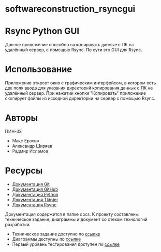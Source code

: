 # softwareconstruction_rsyncgui
# Rsync Python GUI
Данное приложение способно на копировать данные с ПК на удалённый сервер, с помощью Rsync. По сути это GUI для Rsync.

# Использование
Приложение откроет окно с графическим интерфейсом, в котором есть два поля ввода для указания директорий копирования данных с ПК на удалённый сервер. При нажатии кнопки "Копировать" приложение скопирует файлы из исходной директории на сервер с помощью Rsync.

# Авторы
ПИН-33 
* Макс Ерохин
* Александр Ширяев
* Радмир Исламов

# Ресурсы
* [Документация Git](https://book.git-scm.com/docs/git)
* [Документация GitHub](https://docs.github.com/ru/get-started/quickstart)
* [Документация Python](https://docs.python.org/3/)
* [Документация Tkinter](https://docs.python.org/3/library/tkinter.html)
* [Документация Rsync](https://rsync.samba.org/documentation.html)

Документация содержится в папке docs. К проекту составлены техническое задание, диаграммы и документ со стеком технологий разработки.

* Техническое задание доступно по [ссылке](https://docs.google.com/document/d/1StsOytKKxdNzkqL53khDtuGkok2NqmbuqQ-xjns3yyg/edit)
* Диаграммы доступны по [ссылке](https://miro.com/welcomeonboard/MmYyTlpieGZ3UVRpNnZON2tXUmZmclA4RWl6dHA4VGZWaFBXYVRMMFkydHduZnhDSXdtbWJ5OFZXc3phb083S3wzNDU4NzY0NTUzNzE0MzAzNzM5fDI=?share_link_id=768707787555)
* Первый уровень тестирования доступен по [ссылке](https://docs.google.com/document/d/1Qtuw4IeCl9R5EQwCw5BXzWQtINH-DDmxJU9Mas0V3wg/edit?usp=sharing)
